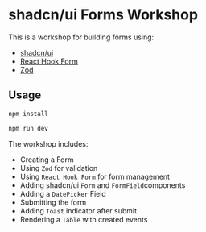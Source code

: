 # shadcn/ui Forms Workshop

This is a workshop for building forms using:
- [shadcn/ui](https://ui.shadcn.com/)
- [React Hook Form](https://react-hook-form.com/)
- [Zod](https://zod.dev)

## Usage

```bash
npm install
```

```bash
npm run dev
```


The workshop includes:

- Creating a Form
- Using `Zod` for validation
- Using `React Hook Form` for form management
- Adding shadcn/ui `Form` and `FormField`components
- Adding a `DatePicker` Field
- Submitting the form
- Adding `Toast` indicator after submit
- Rendering a `Table` with created events
